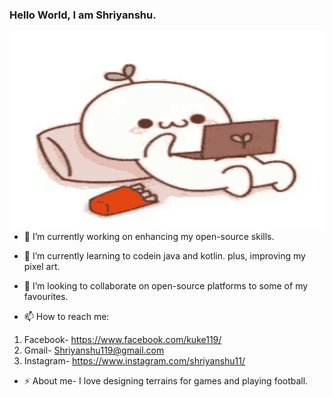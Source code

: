 ### Hello World, I am Shriyanshu.
<img align="right" alt="GIF" src="https://github.com/Shriyanshu1/Shriyanshu1/blob/main/GIF/githubreadme.gif" width="500" height="320" />



- 🔭 I’m currently working on enhancing my open-source skills.
- 🌱 I’m currently learning to codein java and kotlin. plus, improving my pixel art.

- 👯 I’m looking to collaborate on open-source platforms to some of my favourites.
- 📫 How to reach me: 
1. Facebook- https://www.facebook.com/kuke119/   
2. Gmail- Shriyanshu119@gmail.com  
3. Instagram- https://www.instagram.com/shriyanshu11/
- ⚡ About me- I love designing terrains for games and playing football.
